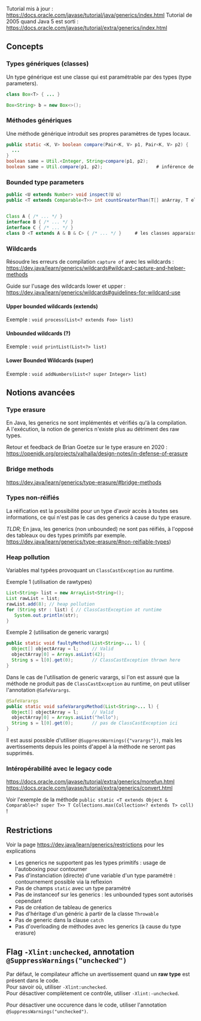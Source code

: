 
Tutorial mis à jour : https://docs.oracle.com/javase/tutorial/java/generics/index.html
Tutorial de 2005 quand Java 5 est sorti : https://docs.oracle.com/javase/tutorial/extra/generics/index.html

## Concepts

### Types génériques (classes)
Un type générique est une classe qui est paramétrable par des types (type parameters).
```java
class Box<T> { ... }

Box<String> b = new Box<>();
```

### Méthodes génériques
Une méthode générique introduit ses propres paramètres de types locaux.

```java
public static <K, V> boolean compare(Pair<K, V> p1, Pair<K, V> p2) {
  ...
}
boolean same = Util.<Integer, String>compare(p1, p2);
boolean same = Util.compare(p1, p2);                    # inférence de type
```

### Bounded type parameters

```java
public <U extends Number> void inspect(U u)
public <T extends Comparable<T>> int countGreaterThan(T[] anArray, T elem) {


Class A { /* ... */ }
interface B { /* ... */ }
interface C { /* ... */ }
class D <T extends A & B & C> { /* ... */ }     # les classes apparaissent obligatoirement avant les interfaces
```
### Wildcards

Résoudre les erreurs de compilation `capture of` avec les wildcards : https://dev.java/learn/generics/wildcards#wildcard-capture-and-helper-methods

Guide sur l'usage des wildcards lower et upper : https://dev.java/learn/generics/wildcards#guidelines-for-wildcard-use

#### Upper bounded wildcards (extends)
Exemple : `void process(List<? extends Foo> list)`

#### Unbounded wildcards (?)
Exemple : `void printList(List<?> list)`

#### Lower Bounded Wildcards (super)
Exemple : `void addNumbers(List<? super Integer> list)`

## Notions avancées

### Type erasure
En Java, les generics ne sont implémentés et vérifiés qu'à la compilation. \
A l'exécution, la notion de generics n'existe plus au détriment des raw types.

Retour et feedback de Brian Goetze sur le type erasure en 2020 : https://openjdk.org/projects/valhalla/design-notes/in-defense-of-erasure

### Bridge methods
https://dev.java/learn/generics/type-erasure/#bridge-methods

### Types non-réifiés

La réification est la possibilité pour un type d'avoir accès à toutes ses informations, ce qui n'est pas le cas des generics à cause du type erasure.

*TLDR;* En java, les generics (non unbounded) ne sont pas réifiés, à l'opposé des tableaux ou des types primitifs par exemple.  
https://dev.java/learn/generics/type-erasure/#non-reifiable-types)

### Heap pollution

Variables mal typées provoquant un `ClassCastException` au runtime.

Exemple 1 (utilisation de rawtypes)
```java
List<String> list = new ArrayList<String>();
List rawList = list;
rawList.add(8); // heap pollution
for (String str : list) { // ClassCastException at runtime
   System.out.println(str);
}
```

Exemple 2 (utilisation de generic varargs)
```java
public static void faultyMethod(List<String>... l) {
  Object[] objectArray = l;     // Valid
  objectArray[0] = Arrays.asList(42);
  String s = l[0].get(0);       // ClassCastException thrown here
}
```

Dans le cas de l'utilisation de generic varargs, si l'on est assuré que la méthode ne produit pas de `ClassCastException` au runtime, on peut utiliser l'annotation `@SafeVarargs`.
```java
@SafeVarargs
public static void safeVarargsMethod(List<String>... l) {
  Object[] objectArray = l;     // Valid
  objectArray[0] = Arrays.asList("hello");
  String s = l[0].get(0);       // pas de ClassCastException ici
}
```
Il est aussi possible d'utiliser `@SuppressWarnings({"varargs"})`, mais les avertissements depuis les points d'appel à la méthode ne seront pas supprimés. 

### Intéropérabilité avec le legacy code

https://docs.oracle.com/javase/tutorial/extra/generics/morefun.html \
https://docs.oracle.com/javase/tutorial/extra/generics/convert.html

Voir l'exemple de la méthode `public static <T extends Object & Comparable<? super T>> T Collections.max(Collection<? extends T> coll)` !

## Restrictions

Voir la page https://dev.java/learn/generics/restrictions pour les explications

- Les generics ne supportent pas les types primitifs : usage de l'autoboxing pour contourner
- Pas d'instanciation (directe) d'une variable d'un type paramétré : contournement possible via la reflexion
- Pas de champs `static` avec un type paramétré
- Pas de instanceof sur les generics : les unbounded types sont autorisés cependant
- Pas de création de tableau de generics
- Pas d'héritage d'un généric à partir de la classe `Throwable`
- Pas de generic dans la clause `catch`
- Pas d'overloading de méthodes avec les generics (à cause du type erasure)  

## Flag `-Xlint:unchecked`, annotation `@SuppressWarnings("unchecked")`

Par défaut, le compilateur affiche un avertissement quand un **raw type** est présent dans le code. \
Pour savoir où, utiliser `-Xlint:unchecked`. \
Pour désactiver complètement ce contrôle, utiliser `-Xlint:-unchecked`.

Pour désactiver une occurence dans le code, utiliser l'annotation `@SuppressWarnings("unchecked")`.

